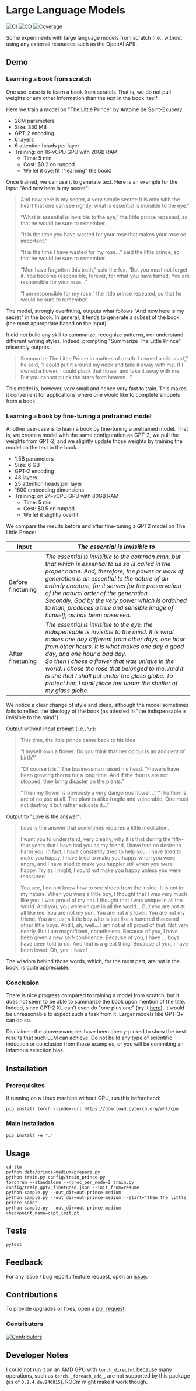 # Large Language Models

[![CI](https://github.com/MartinBraquet/llm/actions/workflows/ci.yml/badge.svg)](https://github.com/MartinBraquet/llm/actions/workflows/ci.yml/badge.svg)
[![CD](https://github.com/MartinBraquet/llm/actions/workflows/cd.yml/badge.svg)](https://github.com/MartinBraquet/llm/actions/workflows/cd.yml/badge.svg)
[![Coverage](https://codecov.io/gh/MartinBraquet/llm/branch/main/graph/badge.svg)](https://codecov.io/gh/MartinBraquet/llm)

Some experiments with large language models from scratch (i.e., without using any external resources such as the OpenAI API).

## Demo

### Learning a book from scratch

One use-case is to learn a book from scratch. That is, we do not pull weights or any other information than the text in the book itself.

Here we train a model on "The Little Prince" by Antoine de Saint-Exupery.
- 28M parameters
- Size: 350 MB
- GPT-2 encoding
- 6 layers
- 6 attention heads per layer
- Training: on 16-vCPU GPU with 20GB RAM
  - Time: 5 min
  - Cost: $0.2 on runpod
  - We let it overfit ("learning" the book)

Once trained, we can use it to generate text. Here is an example for the input "And now here is my secret":

<blockquote>
And now here is my secret, a very simple secret: It is only with the 
heart that one can see rightly; what is essential is invisible to the eye.” 

“What is essential is invisible to the eye,” the little prince repeated, so that he would be sure to 
remember. 

“It is the time you have wasted for your rose that makes your rose so important.” 

“It is the time I have wasted for my rose...” said the little prince, so that he would be sure to 
remember. 

“Men have forgotten this truth,” said the fox. “But you must not forget it. You become 
responsible, forever, for what you have tamed. You are responsible for your rose...” 

“I am responsible for my rose,” the little prince repeated, so that he would be sure to remember. 
</blockquote>

The model, strongly overfitting, outputs what follows "And now here is my secret" in the book.
In general, it tends to generate a subset of the book (the most appropriate based on the input).

It did not build any skill to summarize, recognize patterns, nor understand different writing styles. 
Indeed, prompting "Summarize The Little Prince" miserably outputs:

<blockquote>
Summarize The Little Prince in matters of death. I owned a silk scarf,” he said, “I could put it around my 
neck and take it away with me. If I owned a flower, I could pluck that flower and take it away with 
me. But you cannot pluck the stars from heaven...” 
</blockquote>

This model is, however, very small and hence very fast to train. This makes it convenient for applications where
one would like to complete snippets from a book.

### Learning a book by fine-tuning a pretrained model

Another use-case is to learn a book by fine-tuning a pretrained model. 
That is, we create a model with the same configuration as GPT-2, we pull the weights from GPT-2, 
and we slightly update those weights by training the model on the text in the book.

- 1.5B parameters
- Size: 6 GB
- GPT-2 encoding
- 48 layers
- 25 attention heads per layer
- 1600 embedding dimensions
- Training: on 24-vCPU GPU with 80GB RAM
  - Time: 5 min
  - Cost: $0.5 on runpod
  - We let it slightly overfit

We compare the results before and after fine-tuning a GPT2 model on The Little Prince:

| Input             | _The essential is invisible to_                                                                                                                                                                                                                                                                                                                                                                                                                                 |
|-------------------|-----------------------------------------------------------------------------------------------------------------------------------------------------------------------------------------------------------------------------------------------------------------------------------------------------------------------------------------------------------------------------------------------------------------------------------------------------------------|
| Before finetuning | _The essential is invisible to the common man, but that which is essential to us so is called in the proper name. And, therefore, the power or work of generation is an essential to the nature of an orderly creature, for it serves for the preservation of the natural order of the generation.<br/> Secondly, God by the very power which is ordained to man, produces a true and sensible image of himself, as has been observed._                                                                                                                                                            |
| After finetuning  | _The essential is invisible to the eye; the indispensable is invisible to the mind. It is what makes one day different from other days, one hour from other hours. It is what makes one day a good day, and one hour a bad day.<br/> So then I chose a flower that was unique in the world. I chose the rose that belonged to me. And it is she that I shall put under the glass globe. To protect her, I shall place her under the shelter of my glass globe._ |

We notice a clear change of style and ideas, although the model sometimes fails to reflect the ideology of the book (as attested in "the indispensable is invisible to the mind").

Output without input prompt (i.e., `\n`):
<blockquote>
This time, the little prince came back to his idea. 

“I myself own a flower. Do you think that her colour is an accident of birth?” 

“Of course it is.” The businessman raised his head. “Flowers have been growing thorns 
for a long time. And if the thorns are not stopped, they bring disaster on the plants.” 

“Then my flower is obviously a very dangerous flower...” “The thorns are of no use at all. The plant is 
alike fragile and vulnerable. One must not destroy it but rather educate it...” 
</blockquote>

Output to "Love is the answer":
<blockquote>
Love is the answer that sometimes requires a little 
meditation. 

I want you to understand, very clearly, why it is that during the fifty-four years that I have had you as my friend, 
I have had no desire to harm you. In fact, I have constantly tried to help you. I have tried to 
make you happy. I have tried to make you happy when you were angry, and I have tried to make you 
happier still when you were happy. Try as I might, I could not make you happy unless you were 
reassured. 

You see, I do not know how to see sheep from the inside. It is not in my nature. When you were 
a little boy, I thought that I was very much like you. I was proud of my hat. I thought that I was unique in all the 
world. And you, you were unique in all the world... But you are not at all like me. You are not my son. 
You are not my lover. You are not my friend. You are just a little boy who is just like a 
hundred thousand other little boys. And I, ah, well... I am not at all proud of that. Not very nearly. But I am 
magnificent, nonetheless. Because of you, I have been given a new self-confidence. Because of you, I have 
...
boys have been told to do. And that is a great thing! Because of you, I have been loved. Oh, yes. I have! 
</blockquote>

The wisdom behind those words, which, for the most part, are not in the book, is quite appreciable.

### Conclusion

There is nice progress compared to training a model from scratch, but it does not seem to be able to summarize the book upon mention of the title. 
Indeed, since GPT-2 XL can't even do "one plus one" (try it [here](https://huggingface.co/openai-community/gpt2-xl?text=One+plus+one+equals)), it would be unreasonable to expect such a task from it.
Larger models like GPT-3+ can do so.

Disclaimer: the above examples have been cherry-picked to show the best results that such LLM can achieve.
Do not build any type of scientific induction or conclusion from those examples, or you will be commiting an infamous selection bias.

## Installation

### Prerequisites

If running on a Linux machine without GPU, run this beforehand:
```shell
pip install torch --index-url https://download.pytorch.org/whl/cpu
```

### Main Installation

```shell
pip install -e "."
```

## Usage

```shell
cd llm
python data/prince-medium/prepare.py
python train.py config/train_prince.py
torchrun --standalone --nproc_per_node=2 train.py config/train_gpt2_finetuned.json --init_from=resume
python sample.py --out_dir=out-prince-medium
python sample.py --out_dir=out-prince-medium --start="Then the little prince said"
python sample.py --out_dir=out-prince-medium --checkpoint_name=ckpt_init.pt
```

## Tests

```shell
pytest
```

## Feedback

For any issue / bug report / feature request,
open an [issue](https://github.com/MartinBraquet/llm/issues).

## Contributions

To provide upgrades or fixes, open a [pull request](https://github.com/MartinBraquet/llm/pulls).

### Contributors

[![Contributors](https://contrib.rocks/image?repo=MartinBraquet/llm)](https://github.com/MartinBraquet/llm/graphs/contributors)

## Developer Notes

I could not run it on an AMD GPU with `torch_directml`
because many operations, such as `torch._foreach_add_`, are not supported by this package (as of `0.2.4.dev240815`).
ROCm might make it work though.
